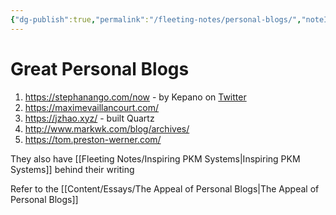 ```yaml
---
{"dg-publish":true,"permalink":"/fleeting-notes/personal-blogs/","noteIcon":"2"}
---
```


# Great Personal Blogs

1. https://stephanango.com/now - by Kepano on [Twitter](https://twitter.com/kepano)
2. https://maximevaillancourt.com/ 
3. https://jzhao.xyz/ - built Quartz
4. http://www.markwk.com/blog/archives/
5. https://tom.preston-werner.com/

They also have [[Fleeting Notes/Inspiring PKM Systems\|Inspiring PKM Systems]] behind their writing

Refer to the [[Content/Essays/The Appeal of Personal Blogs\|The Appeal of Personal Blogs]]